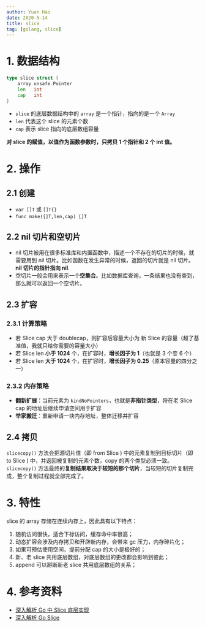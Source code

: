 ```yaml
---
author: Yuan Hao
date: 2020-5-14
title: slice
tag: [golang, slice]
---
```


# 1. 数据结构

```go
type slice struct {
    array unsafe.Pointer
    len   int
    cap   int
}
```

- `slice` 的底层数据结构中的 `array` 是一个指针，指向的是一个 `Array`
- `len` 代表这个 slice 的元素个数
- `cap` 表示 slice 指向的底层数组容量

**对 slice 的赋值，以值作为函数参数时，只拷贝 1 个指针和 2 个 int 值。**

# 2. 操作

## 2.1 创建

- `var []T` 或 `[]T{}`
- `func make([]T,len,cap) []T`

## 2.2 nil 切片和空切片

- nil 切片被用在很多标准库和内置函数中，描述一个不存在的切片的时候，就需要用到 nil 切片。比如函数在发生异常的时候，返回的切片就是 nil 切片。**nil 切片的指针指向 nil**.
- 空切片一般会用来表示一个**空集合**。比如数据库查询，一条结果也没有查到，那么就可以返回一个空切片。

## 2.3 扩容

### 2.3.1 计算策略

- 若 Slice cap 大于 doublecap，则扩容后容量大小为 新 Slice 的容量（超了基准值，我就只给你需要的容量大小）
- 若 Slice len **小于 1024** 个，在扩容时，**增长因子为 1**（也就是 3 个变 6 个）
- 若 Slice len **大于 1024** 个，在扩容时，**增长因子为 0.25**（原本容量的四分之一）

### 2.3.2 内存策略

- **翻新扩展**：当前元素为 `kindNoPointers`，也就是**非指针类型**，将在老 Slice cap 的地址后继续申请空间用于扩容
- **举家搬迁**：重新申请一块内存地址，整体迁移并扩容

## 2.4 拷贝

`slicecopy()` 方法会把源切片值（即 from Slice ) 中的元素复制到目标切片（即 to Slice ) 中，并返回被复制的元素个数，copy 的两个类型必须一致。`slicecopy()` 方法最终的**复制结果取决于较短的那个切片**，当较短的切片复制完成，整个复制过程就全部完成了。

# 3. 特性

slice 的 array 存储在连续内存上，因此具有以下特点：

1. 随机访问很快，适合下标访问，缓存命中率很高；
2. 动态扩容会涉及内存拷贝和开辟新内存，会带来 gc 压力，内存碎片化；
3. 如果可预估使用空间，提前分配 cap 的大小是极好的；
4. 新、老 slice 共用底层数组，对底层数组的更改都会影响到彼此；
5. append 可以掰断新老 slice 共用底层数组的关系；

# 4. 参考资料

- [深入解析 Go 中 Slice 底层实现](https://halfrost.com/go_slice/)
- [深入解析 Go Slice](https://segmentfault.com/a/1190000017341615)